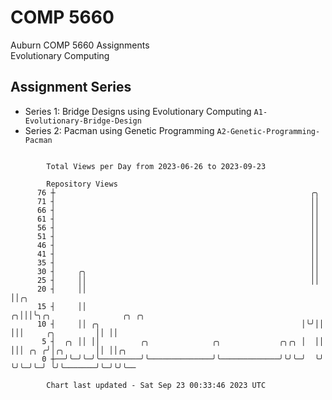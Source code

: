 # COMP 5660
Auburn COMP 5660 Assignments  
Evolutionary Computing

## Assignment Series
- Series 1: Bridge Designs using Evolutionary Computing `A1-Evolutionary-Bridge-Design`
- Series 2: Pacman using Genetic Programming `A2-Genetic-Programming-Pacman`

```

        Total Views per Day from 2023-06-26 to 2023-09-23

        Repository Views
      76 ┼                                                         ╭╮
      71 ┤                                                         ││
      66 ┤                                                         ││
      61 ┤                                                         ││
      56 ┤                                                         ││
      51 ┤                                                         ││
      46 ┤                                                         ││
      41 ┤                                                         ││
      35 ┤                                                         ││
      30 ┤     ╭╮                                                  ││
      25 ┤     ││                                                  ││
      20 ┤     ││                                                  ││╭╮
      15 ┤     ││                                                ╭╮│││╰╮╭╮                ╭╮ ╭╮
      10 ┤     ││ ╭╮                                             │╰╯││ │││     ╭╮         ││ ││
       5 ┤  ╭╮ ││ ││         ╭╮              ╭╮             ╭╮╭╮ │  ││ │││ ╭╮ ╭╯│╭╮       ││ ││╭╮
       0 ┼──╯╰─╯╰─╯╰─────────╯╰──────────────╯╰─────────────╯╰╯╰─╯  ╰╯ ╰╯╰─╯╰─╯ ╰╯╰───────╯╰─╯╰╯╰──

        Chart last updated - Sat Sep 23 00:33:46 2023 UTC
        
```
